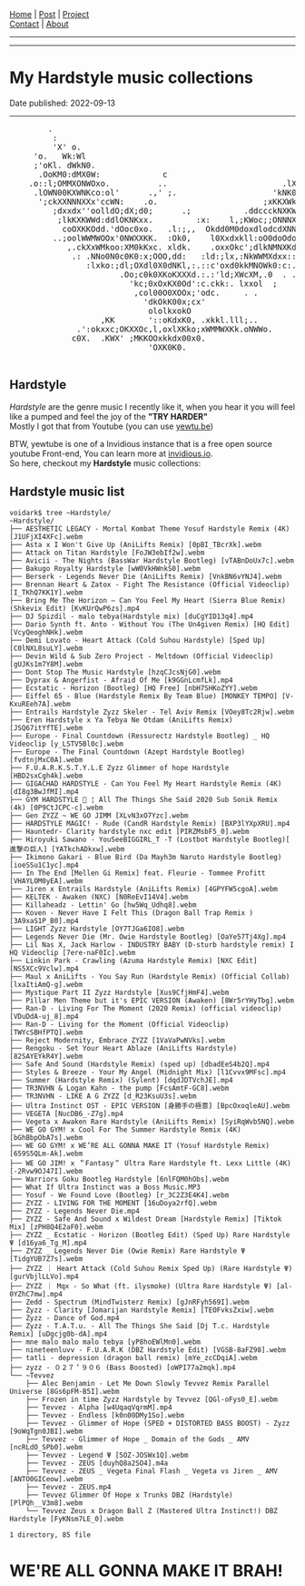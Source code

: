 <nav>
<a href="../index.html">Home</a>
|
<a href="../post.html">Post</a>
|
<a href="../project.html">Project</a>
<nav class="div-right">
<a href="../contact.html">Contact</a>
|
<a href="../about.html">About</a>
</nav>
</nav>
</header>
<hr><hr>
<main>
<!-- Your Content Start After This Line -->


# My Hardstyle music collections

Date published: 2022-09-13 

---

<pre class="image-ascii_art">
        .                                                               
         :                                                              
         'X' o.                                                         
     'o.   Wk:Wl                                               .        
     ;'oKl. dWkN0.                                                      
      .OoKM0:dMX0W:             c                           ;c .lO      
    .o::l;OMMXONWOxo.          ..                        .lXklOk   cc,  
     .lOWN00KXWNKco:ol'      .,' ;.                    'kNK0Wl k00Ox.   
      ';ckXXNNNXXx'ccWN:    .o.                      ;xKKXWkooKN0occ.   
         ;dxxdx''oolldO;dX;d0;      .;           .ddccckNXKWMMXoxd:.    
          ;lkKXKWWd:ddlOKNKxx.         :x:    l,;KWoc;;ONNNXK0kkO0O.    
           coOXKKOdd.'dOoc0xo.   .l:;,,  Okdd0M0doxdlodcdXNNNXK0x.      
         ..;oolWWMWOOx'0NWXXKK.  :Ok0,    l0Xxdxkll:oO0doOdod.xc,       
            ,.ckXxWMkoo:XM0kKxc. xldk.    .oxxOkc';dlkNMNXKd'           
             .: .NNo0N0c0K0:x;OOO,dd:   :ld:;lx,:NkWWMXdxx::            
                :lxko:;dl;OXdl0X0dNKl,:.::c'oxd0kkMNOWk0:c:.:o          
                       .Oo;c0k0XKoKXXXd.:.:'ld;XWcXM,.0  . .,           
                         'kc;0xOxKX0Od':c.ckk:. lxxol  ;                
                          ,col00O0XOOx;'odc.     . .                    
                            'dkOkK00x;cx'                               
                             ololkxokO                                  
                   ,KK       '::oKdxK0, .xkkl.lll;..                    
              .':okxxc;OKXXOc,l,oxlXKko;xWMMWXKk.oNWWo.                 
             c0X.  .KWX' ;MKKOOxkkdx00x0.                               
                             'OXK0K0.                                   
		
</pre>
## Hardstyle

*Hardstyle* are the genre music I recently like it, when you hear it you will feel like a pumped and feel the joy of the **"TRY HARDER"**  
Mostly I got that from Youtube (you can use [yewtu.be](invidious.sethforprivacy.com/))   

BTW, yewtube is one of a Invidious instance that is a free open source youtube Front-end, You can learn more at [invidious.io](https://invidious.io).   
So here, checkout my **Hardstyle** music collections:    

## Hardstyle music list  

```
voidark$ tree ~Hardstyle/
~Hardstyle/
├── AESTHETIC LEGACY - Mortal Kombat Theme Yosuf Hardstyle Remix (4K) [J1UFjXI4XFc].webm
├── Asta x I Won't Give Up (AniLifts Remix) [0pBI_TBcrXk].webm
├── Attack on Titan Hardstyle [FoJW3ebIf2w].webm
├── Avicii - The Nights (BassWar Hardstyle Bootleg) [vTABnDoUx7c].webm
├── Bakugo Royalty Hardstyle [wW0VkHWnkS0].webm
├── Berserk - Legends Never Die (AniLifts Remix) [VnkBN6vYNJ4].webm
├── Brennan Heart & Zatox - Fight The Resistance (Official Videoclip) [I_TKhQ7KK1Y].webm
├── Bring Me The Horizon – Can You Feel My Heart (Sierra Blue Remix) (Shkevix Edit) [KvKUrQwP6zs].mp4
├── DJ Spizdil - malo tebya(Hardstyle mix) [duCgYID13q4].mp4
├── Dario Synth ft. Anto - Without You (The Un4given Remix) [HQ Edit] [VcyQeoghNHk].webm
├── Demi Lovato - Heart Attack (Сold Suhou Hardstyle) [Sped Up] [C0lNXL8suLY].webm
├── Devin Wild & Sub Zero Project - Meltdown (Official Videoclip) [gUJKs1m7Y8M].webm
├── Dont Stop The Music Hardstyle [hzqCJcsNjG0].webm
├── Dyprax & Angerfist - Afraid Of Me [k9GGnLcmfLk].mp4
├── Ecstatic - Horizon (Bootleg) [HQ Free] [nbH7SHKoZYY].webm
├── Eiffel 65 - Blue (Hardstyle Remix By Team Blue) [MONKEY TEMPO] [V-KxuREeh7A].webm
├── Entrails Hardstyle Zyzz Skeler - Tel Aviv Remix [VOey8Tc2Rjw].webm
├── Eren Hardstyle x Ya Tebya Ne Otdam (AniLifts Remix) [JSQ67itYfTE].webm
├── Europe - Final Countdown (Ressurectz Hardstyle Bootleg) _ HQ Videoclip [y_LSTV5Bl0c].webm
├── Europe - The Final Countdown (Azept Hardstyle Bootleg) [fvdtnjMxC0A].webm
├── F.U.A.R.K.S.T.Y.L.E Zyzz Glimmer of hope Hardstyle [HBD2sxCgh4k].webm
├── GIGACHAD HARDSTYLE - Can You Feel My Heart Hardstyle Remix (4K) [dI8g3BwJfMI].mp4
├── GYM HARDSTYLE 🔱 ¦ All The Things She Said 2020 Sub Sonik Remix (4k) [0P9CtJCPC-c].webm
├── Gen ZYZZ ~ WE GO JIMM [XLvN3xO7Yzc].webm
├── HARDSTYLE MAGIC! - Rude (CandR Hardstyle Remix) [BXP3lYXpXRU].mp4
├── Hauntedr- Clarity hardstyle nxc edit [PIRZMsbF5_0].webm
├── Hiroyuki Sawano - YouSeeBIGGIRL_T -T (Lostbot Hardstyle Bootleg)[ 進撃の巨人] [YATkchADkxw].webm
├── Ikimono Gakari - Blue Bird (Da Mayh3m Naruto Hardstyle Bootleg) [ioeSSu1C1yc].mp4
├── In The End [Mellen Gi Remix] feat. Fleurie - Tommee Profitt [VHAYLOM0yEA].webm
├── Jiren x Entrails Hardstyle (AniLifts Remix) [4GPYFW5cgoA].webm
├── KELTEK - Awaken (NXC) [N0ReEvI14V4].webm
├── Killaheadz - Lettin' Go [hw5Wq_Udhq8].webm
├── Koven - Never Have I Felt This (Dragon Ball Trap Remix ) [3A9xaS1P_B0].mp4
├── LIGHT Zyzz Hardstyle [OY7TJGa6IO8].webm
├── Legends Never Die (Mr. Owie Hardstyle Bootleg) [OaYe57Tj4Xg].mp4
├── Lil Nas X, Jack Harlow - INDUSTRY BABY (D-sturb hardstyle remix) I HQ Videoclip [7ere-naF0Ic].webm
├── Linkin Park - Crawling (Azuma Hardstyle Remix) [NXC Edit] [NS5XCc9Vclw].mp4
├── Maul x AniLifts - You Say Run (Hardstyle Remix) (Official Collab) [lxaItiAmQ-g].webm
├── Mystique Part II Zyzz Hardstyle [Xus9CfjHmF4].webm
├── Pillar Men Theme but it's EPIC VERSION (Awaken) [8Wr5rYHyTbg].webm
├── Ran-D - Living For The Moment (2020 Remix) (official videoclip) [VDuDdA-uj_8].mp4
├── Ran-D - Living for the Moment (Official Videoclip) [TWYcSBHfPTQ].webm
├── Reject Modernity, Embrace ZYZZ [1VaVaPwNVks].webm
├── Rengoku - Set Your Heart Ablaze (AniLifts Hardstyle) [82SAYEYkR4Y].webm
├── Safe And Sound (Hardstyle Remix) (sped up) [dbadEeS4b2Q].mp4
├── Styles & Breeze - Your My Angel (Midnight Mix) [l1Cvvx9MFsc].mp4
├── Summer (Hardstyle Remix) (Sylent) [dqdJDTVchJE].mp4
├── TR3NVHN & Logan Kahn - the pump [FcsAmtF-GC8].webm
├── TR3NVHN - LIKE A G ZYZZ [d_R23KsuU3s].webm
├── Ultra Instinct OST - EPIC VERSION [身勝手の極意] [BpcOxoqleAU].webm
├── VEGETA [NucDB6_-Z7g].mp4
├── Vegeta x Awaken Rare Hardstyle (AniLifts Remix) [SyiRqWvb5NQ].webm
├── WE GO GYM! x Cool For The Summer Hardstyle Remix (4K) [bGhBbpObA7s].webm
├── WE GO GYM! x WE’RE ALL GONNA MAKE IT (Yosuf Hardstyle Remix) [659S5QLm-Ak].webm
├── WE GO JIM! x ＂Fantasy＂ Ultra Rare Hardstyle ft. Lexx Little (4K) [-2Rvw9OJ47I].webm
├── Warriors Goku Bootleg Hardstyle [6nlFQM0hObs].webm
├── What If Ultra Instinct was a Boss Music.MP3
├── Yosuf - We Found Love (Bootleg) [r_3C2Z3E4K4].webm
├── ZYZZ - LIVING FOR THE MOMENT [16uDoya2rfQ].webm
├── ZYZZ - Legends Never Die.mp4
├── ZYZZ - Safe And Sound x Wildest Dream [Hardstyle Remix] [Tiktok Mix] [zPH8Q4E2aF0].webm
├── ZYZZ _ Ecstatic - Horizon (Bootleg Edit) (Sped Up) Rare Hardstyle Ψ [d16ya6_Tg_M].mp4
├── ZYZZ _ Legends Never Die (Owie Remix) Rare Hardstyle Ψ [TidgYUB7Z7s].webm
├── ZYZZ ｜ Heart Attack (Сold Suhou Remix Sped Up) (Rare Hardstyle Ψ) [gurVbjlLLVo].mp4
├── ZYZZ ｜ Mqx - So What (ft. ilysmoke) (Ultra Rare Hardstyle Ψ) [al-0YZhC7mw].mp4
├── Zedd - Spectrum (MindTwisterz Remix) [gJnRFyh569I].webm
├── Zyzz - Clarity [Jomarijan Hardstyle Remix] [TEOFvksZxiw].webm
├── Zyzz - Dance of God.mp4
├── Zyzz - T.A.T.u. - All The Things She Said [Dj T.c. Hardstyle Remix] [uDgcjg0b-dA].mp4
├── mne malo malo malo tebya [yP8hoEWlMn0].webm
├── nineteenluvv - F.U.A.R.K (DBZ Hardstyle Edit) [VGSB-8aFZ98].webm
├── tatli - depression (dragon ball remix) [mYe_zcCDqiA].webm
├── zyzz - ０２７＇９０６ (Bass Boosted) [oWPI77a2mqk].mp4
└── ~Tevvez
    ├── Alec Benjamin - Let Me Down Slowly Tevvez Remix Parallel Universe [8Gs6pFM-B5I].webm
    ├── Frozen in time Zyzz Hardstyle by Tevvez [QGl-oFys0_E].webm
    ├── Tevvez - Alpha [w4UqaqVqrmM].mp4
    ├── Tevvez - Endless [k0n00DMy1So].webm
    ├── Tevvez - Glimmer of Hope (SPED + DISTORTED BASS BOOST) - Zyzz [9oWqTgn0JBI].webm
    ├── Tevvez - Glimmer of Hope _ Domain of the Gods _ AMV [ncRLdO_SPb0].webm
    ├── Tevvez - Legend Ψ [5OZ-JOSWx1Q].webm
    ├── Tevvez - ZEUS [duyhQ8a2SO4].m4a
    ├── Tevvez - ZEUS _ Vegeta Final Flash _ Vegeta vs Jiren _ AMV [ANTO0GICeow].webm
    ├── Tevvez - ZEUS.mp4
    ├── Tevvez Glimmer Of Hope x Trunks DBZ (Hardstyle) [PlPQh__V3m8].webm
    └── Tevvez Zeus x Dragon Ball Z (Mastered Ultra Instinct!) DBZ Hardstyle [FyKNsm7LE_0].webm

1 directory, 85 file
```

# WE'RE ALL GONNA MAKE IT BRAH!

